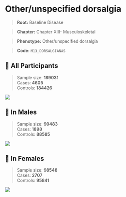 # Other/unspecified dorsalgia

> **Root:** Baseline Disease  

> **Chapter:** Chapter XIII- Musculoskeletal  

> **Phenotype:** Other/unspecified dorsalgia  

> **Code:** `M13_DORSALGIANAS`

## 🧪 All Participants  
> Sample size: **189031**  
> Cases: **4605**  
> Controls: **184426**
<img src="/Disease/Figures/ALL/Incidence/M13_DORSALGIANAS.png"/>
<CsvTable src="/Disease/Data/ALL/Incidence/COX_M13_DORSALGIANAS.csv" label="🔍 View full results" />

## 👨 In Males  
> Sample size: **90483**  
> Cases: **1898**  
> Controls: **88585**
<img src="/Disease/Figures/Male/Incidence/M13_DORSALGIANAS.png"/>
<CsvTable src="/Disease/Data/Male/Incidence/COX_M13_DORSALGIANAS.csv" label="🔍 View full results" />

## 👩 In Females  
> Sample size: **98548**  
> Cases: **2707**  
> Controls: **95841**
<img src="/Disease/Figures/Female/Incidence/M13_DORSALGIANAS.png"/>
<CsvTable src="/Disease/Data/Female/Incidence/COX_M13_DORSALGIANAS.csv" label="🔍 View full results" />
